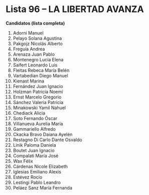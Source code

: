 # Lista 96 – LA LIBERTAD AVANZA

**Candidatos (lista completa)**

1. Adorni Manuel  
2. Pelayo Solana Agustina  
3. Pakgojz Nicolás Alberto  
4. Freguía Andrea  
5. Arenaza Juan Pablo  
6. Montenegro Lucía Elena  
7. Saifert Leonardo Luis  
8. Fleitas Rebeca María Belén  
9. Vartabedian Diego Manuel  
10. Kienast Marina  
11. Fernández Juan Ignacio  
12. Holzman Patricia Noemí  
13. Ernst Marcelo Gregorio  
14. Sánchez Valeria Patricia  
15. Minakowski Yamil Nahuel  
16. Chediack Alicia  
17. Soto Fernando Óscar  
18. Villanueva Aurelia María  
19. Gammariello Alfredo  
20. Ckacka Bravo Daiana Ayelén  
21. Restagno Di Carlo Dante Osvaldo  
22. Linik Paloma Daniela  
23. Boutet Juan Ignacio  
24. Compalati María José  
25. Wax Félix  
26. Cárdenas Nicole Elizabeth  
27. Iglesias Emiliano Alexis  
28. Estévez Rocío  
29. Lestingi Pablo Leandro  
30. Peláez Sanz María Fernanda  
